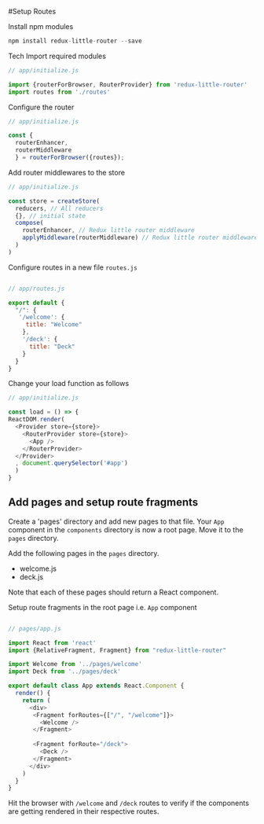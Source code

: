 #Setup Routes 

Install npm modules

```js
npm install redux-little-router --save
```

Tech Import required modules
```js
// app/initialize.js

import {routerForBrowser, RouterProvider} from 'redux-little-router'
import routes from './routes'
```


Configure the router
```js
// app/initialize.js

const {
  routerEnhancer,
  routerMiddleware
  } = routerForBrowser({routes});
```


Add router middlewares to the store
```js
// app/initialize.js

const store = createStore(
  reducers, // All reducers
  {}, // initial state
  compose(
    routerEnhancer, // Redux little router middleware
    applyMiddleware(routerMiddleware) // Redux little router middleware
  )
)
```

Configure routes in a new file `routes.js`

```js

// app/routes.js

export default {
  "/": {
   '/welcome': {
     title: "Welcome"
    },
    '/deck': {
      title: "Deck"
    }
  }
}
```



Change your load function as follows

```js
// app/initialize.js

const load = () => {
ReactDOM.render(
  <Provider store={store}>
    <RouterProvider store={store}>
      <App />
    </RouterProvider>
  </Provider>
  , document.querySelector('#app')
  )
}
```


Add pages and setup route fragments
-----------------------------------

Create a 'pages' directory and add new pages to that file. Your `App` component in the `components` directory is now a root page. Move it to the `pages` directory.

Add the following pages in the `pages` directory.

* welcome.js
* deck.js

Note that each of these pages should return a React component.


Setup route fragments in the root page i.e. `App` component

```js

// pages/app.js

import React from 'react'
import {RelativeFragment, Fragment} from "redux-little-router"

import Welcome from '../pages/welcome'
import Deck from '../pages/deck'

export default class App extends React.Component {
  render() {
    return (
      <div>
       <Fragment forRoutes={["/", "/welcome"]}>
         <Welcome />
       </Fragment>
				
       <Fragment forRoute="/deck">
         <Deck />
       </Fragment>
      </div>
    )
  }
}
```


Hit the browser with `/welcome` and `/deck` routes to verify if the components are getting rendered in their respective routes.  
